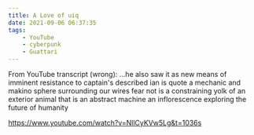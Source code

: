 ```yaml
---
title: A Love of uiq
date: 2021-09-06 06:37:35
tags:
	- YouTube
	- cyberpunk
	- Guattari
---
```


From YouTube transcript (wrong): ...he also saw it as new means of imminent resistance to captain's described ian is quote a mechanic and makino sphere surrounding our wires fear not is a constraining yolk of an exterior animal that is an abstract machine an inflorescence exploring the future of humanity

https://www.youtube.com/watch?v=NllCyKVw5Lg&t=1036s
